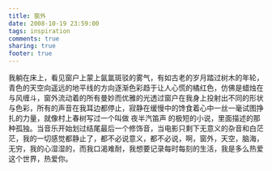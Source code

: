 ```yaml
---
title: 窗外
date: 2008-10-19 23:59:00
tags: inspiration
comments: true
sharing: true
footer: true
---
```

我躺在床上，看见窗户上蒙上氤氲斑驳的雾气，有如古老的岁月踏过树木的年轮，青色的天空向遥远的地平线的方向逐渐色彩趋于让人心慌的橘红色，仿佛是蜡烛在与风缠斗，窗外流动着的所有曼妙而优雅的光透过窗户在我身上投射出不同的形状与色彩，所有的声音在我耳边都停止，寂静在缓慢中的馋食着心中一丝一毫试图挣扎的力量，就像村上春树写过一个叫做 夜半汽笛声 的极短的小说，里面描述的那种孤独。当音乐开始划过结尾最后一个修饰音，当电影只剩下无意义的杂音和白茫茫，我的一切感觉都静止了，都不必说意义，都不必说，啊，窗外，天空，脑海，无穷，我的心湿湿的，而我口渴难耐，我想要记录每时每刻的生活，我是多么热爱这个世界，热爱你。